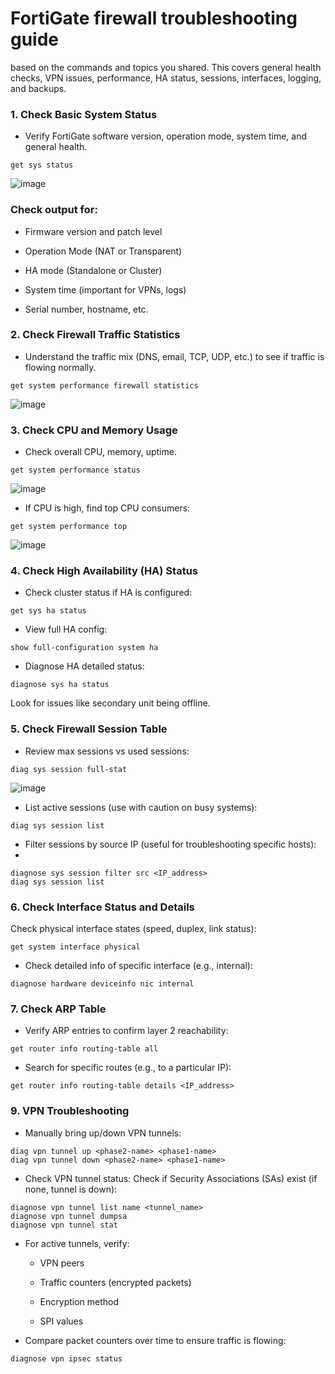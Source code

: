 # FortiGate firewall troubleshooting guide
based on the commands and topics you shared. This covers general health checks, VPN issues, performance, HA status, sessions, interfaces, logging, and backups.
### 1. Check Basic System Status
* Verify FortiGate software version, operation mode, system time, and general health.
```shell
get sys status
```
![image](https://github.com/user-attachments/assets/f87cdfd6-874b-4975-ae2b-41bb1ee0eee7)

### Check output for:

* Firmware version and patch level

* Operation Mode (NAT or Transparent)

* HA mode (Standalone or Cluster)

* System time (important for VPNs, logs)

* Serial number, hostname, etc.

### 2. Check Firewall Traffic Statistics
* Understand the traffic mix (DNS, email, TCP, UDP, etc.) to see if traffic is flowing normally.
```shell
get system performance firewall statistics
```
![image](https://github.com/user-attachments/assets/feba55ba-d4d7-4fa0-b015-1be3376483bc)

### 3. Check CPU and Memory Usage
* Check overall CPU, memory, uptime.
```shell
get system performance status
```
![image](https://github.com/user-attachments/assets/9fc36ca6-f4d2-4943-9419-d8288d222ca2)

* If CPU is high, find top CPU consumers:
```shell
get system performance top
```
![image](https://github.com/user-attachments/assets/86ed80a8-22cd-4d9d-84e9-b460ad32267e)

### 4. Check High Availability (HA) Status
* Check cluster status if HA is configured:
```shell
get sys ha status
```
* View full HA config:

```shell
show full-configuration system ha
```
* Diagnose HA detailed status:
```shell
diagnose sys ha status
```
Look for issues like secondary unit being offline.

### 5. Check Firewall Session Table
* Review max sessions vs used sessions:
```shell
diag sys session full-stat
```
![image](https://github.com/user-attachments/assets/bf68c230-54db-48b2-8ae1-c193153a90f7)

* List active sessions (use with caution on busy systems):
```shell
diag sys session list
```
* Filter sessions by source IP (useful for troubleshooting specific hosts):
* 
```shell
diagnose sys session filter src <IP_address>
diag sys session list
```
### 6. Check Interface Status and Details
Check physical interface states (speed, duplex, link status):
```shell
get system interface physical
```
* Check detailed info of specific interface (e.g., internal):
```shell
diagnose hardware deviceinfo nic internal
```
### 7. Check ARP Table
* Verify ARP entries to confirm layer 2 reachability:
```shell
get router info routing-table all
```
* Search for specific routes (e.g., to a particular IP):
```shell
get router info routing-table details <IP_address>
```
### 9. VPN Troubleshooting
* Manually bring up/down VPN tunnels:
```shell
diag vpn tunnel up <phase2-name> <phase1-name>
diag vpn tunnel down <phase2-name> <phase1-name>
```
* Check VPN tunnel status:
  Check if Security Associations (SAs) exist (if none, tunnel is down):
  
```shell
diagnose vpn tunnel list name <tunnel_name>
diagnose vpn tunnel dumpsa
diagnose vpn tunnel stat
```
* For active tunnels, verify:

    * VPN peers

    * Traffic counters (encrypted packets)

    * Encryption method

    * SPI values
* Compare packet counters over time to ensure traffic is flowing:
```shell
diagnose vpn ipsec status
```

